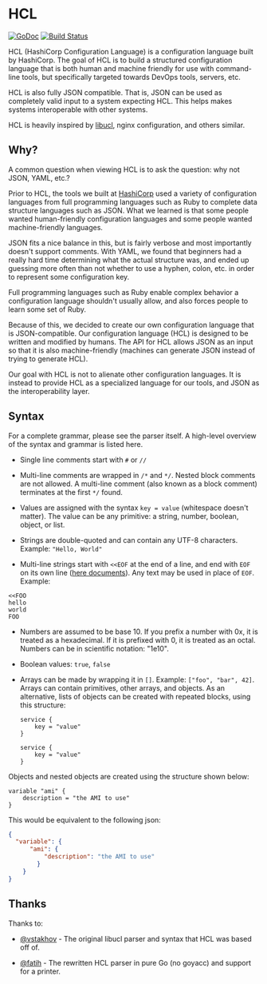 # HCL

[![GoDoc](https://godoc.org/github.com/hashicorp/hcl?status.png)](https://godoc.org/github.com/hashicorp/hcl) [![Build Status](https://travis-ci.org/hashicorp/hcl.svg?branch=master)](https://travis-ci.org/hashicorp/hcl)

HCL (HashiCorp Configuration Language) is a configuration language built
by HashiCorp. The goal of HCL is to build a structured configuration language
that is both human and machine friendly for use with command-line tools, but
specifically targeted towards DevOps tools, servers, etc.

HCL is also fully JSON compatible. That is, JSON can be used as completely
valid input to a system expecting HCL. This helps makes systems
interoperable with other systems.

HCL is heavily inspired by
[libucl](https://github.com/vstakhov/libucl),
nginx configuration, and others similar.

## Why?

A common question when viewing HCL is to ask the question: why not
JSON, YAML, etc.?

Prior to HCL, the tools we built at [HashiCorp](http://www.hashicorp.com)
used a variety of configuration languages from full programming languages
such as Ruby to complete data structure languages such as JSON. What we
learned is that some people wanted human-friendly configuration languages
and some people wanted machine-friendly languages.

JSON fits a nice balance in this, but is fairly verbose and most
importantly doesn't support comments. With YAML, we found that beginners
had a really hard time determining what the actual structure was, and
ended up guessing more often than not whether to use a hyphen, colon, etc.
in order to represent some configuration key.

Full programming languages such as Ruby enable complex behavior
a configuration language shouldn't usually allow, and also forces
people to learn some set of Ruby.

Because of this, we decided to create our own configuration language
that is JSON-compatible. Our configuration language (HCL) is designed
to be written and modified by humans. The API for HCL allows JSON
as an input so that it is also machine-friendly (machines can generate
JSON instead of trying to generate HCL).

Our goal with HCL is not to alienate other configuration languages.
It is instead to provide HCL as a specialized language for our tools,
and JSON as the interoperability layer.

## Syntax

For a complete grammar, please see the parser itself. A high-level overview
of the syntax and grammar is listed here.

* Single line comments start with `#` or `//`

* Multi-line comments are wrapped in `/*` and `*/`. Nested block comments
  are not allowed. A multi-line comment (also known as a block comment)
  terminates at the first `*/` found.

* Values are assigned with the syntax `key = value` (whitespace doesn't
  matter). The value can be any primitive: a string, number, boolean,
  object, or list.

* Strings are double-quoted and can contain any UTF-8 characters.
  Example: `"Hello, World"`

* Multi-line strings start with `<<EOF` at the end of a line, and end
  with `EOF` on its own line ([here documents](https://en.wikipedia.org/wiki/Here_document)).
  Any text may be used in place of `EOF`. Example:

```
<<FOO
hello
world
FOO
```

* Numbers are assumed to be base 10. If you prefix a number with 0x,
  it is treated as a hexadecimal. If it is prefixed with 0, it is
  treated as an octal. Numbers can be in scientific notation: "1e10".

* Boolean values: `true`, `false`

* Arrays can be made by wrapping it in `[]`. Example:
  `["foo", "bar", 42]`. Arrays can contain primitives,
  other arrays, and objects. As an alternative, lists
  of objects can be created with repeated blocks, using
  this structure:

  ```hcl
  service {
      key = "value"
  }

  service {
      key = "value"
  }
  ```

Objects and nested objects are created using the structure shown below:

```
variable "ami" {
    description = "the AMI to use"
}
```

This would be equivalent to the following json:

``` json
{
  "variable": {
      "ami": {
          "description": "the AMI to use"
        }
    }
}
```

## Thanks

Thanks to:

* [@vstakhov](https://github.com/vstakhov) - The original libucl parser
  and syntax that HCL was based off of.

* [@fatih](https://github.com/fatih) - The rewritten HCL parser
  in pure Go (no goyacc) and support for a printer.
